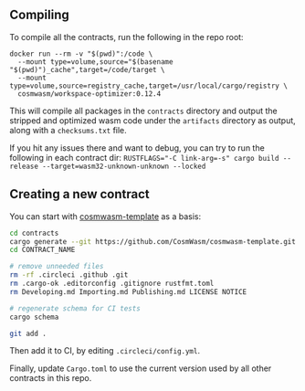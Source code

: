 ## Compiling

To compile all the contracts, run the following in the repo root:

```
docker run --rm -v "$(pwd)":/code \
  --mount type=volume,source="$(basename "$(pwd)")_cache",target=/code/target \
  --mount type=volume,source=registry_cache,target=/usr/local/cargo/registry \
  cosmwasm/workspace-optimizer:0.12.4
```

This will compile all packages in the `contracts` directory and output the
stripped and optimized wasm code under the `artifacts` directory as output,
along with a `checksums.txt` file.

If you hit any issues there and want to debug, you can try to run the
following in each contract dir:
`RUSTFLAGS="-C link-arg=-s" cargo build --release --target=wasm32-unknown-unknown --locked`

## Creating a new contract

You can start with [cosmwasm-template](https://github.com/CosmWasm/cosmwasm-template) as a basis:

```bash
cd contracts
cargo generate --git https://github.com/CosmWasm/cosmwasm-template.git --name CONTRACT_NAME
cd CONTRACT_NAME

# remove unneeded files
rm -rf .circleci .github .git
rm .cargo-ok .editorconfig .gitignore rustfmt.toml
rm Developing.md Importing.md Publishing.md LICENSE NOTICE

# regenerate schema for CI tests
cargo schema

git add .
```

Then add it to CI, by editing `.circleci/config.yml`. 

Finally, update `Cargo.toml` to use the current version used by all other contracts in this repo.
